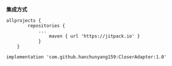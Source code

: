 
  **集成方式** 
  
    allprojects {
       		repositories {
       			...
        			maven { url 'https://jitpack.io' }
        		}
       	}
       	
    implementation 'com.github.hanchunyang159:CloserAdapter:1.0'
